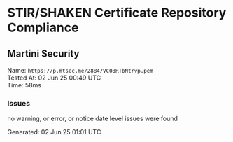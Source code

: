 # STIR/SHAKEN Certificate Repository Compliance

## Martini Security

Name: `https://p.mtsec.me/2884/VC08RTbNtrvp.pem`\
Tested At: 02 Jun 25 00:49 UTC\
Time: 58ms

### Issues

no warning, or error, or notice date level issues were found

Generated: 02 Jun 25 01:01 UTC